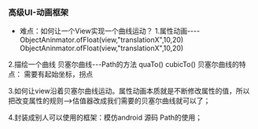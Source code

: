 ### 高级UI-动画框架

* 难点：如何让一个View实现一个曲线运动？
1.属性动画---- ObjectAninmator.ofFloat(view,"translationX",10,20)
             ObjectAninmator.ofFloat(view,"translationX",10,20)

2.描绘一个曲线
贝塞尔曲线---Path的方法  quaTo()  cubicTo()
贝塞尔曲线的特点：
需要有起始坐标，拐点

3.如何让view沿着贝塞尔曲线运动。属性动画本质就是不断修改属性的值，所以把改变属性的规则-->估值器改成我们需要的贝塞尔曲线就可以了；

4.封装成别人可以使用的框架：模仿android 源码 Path的使用；